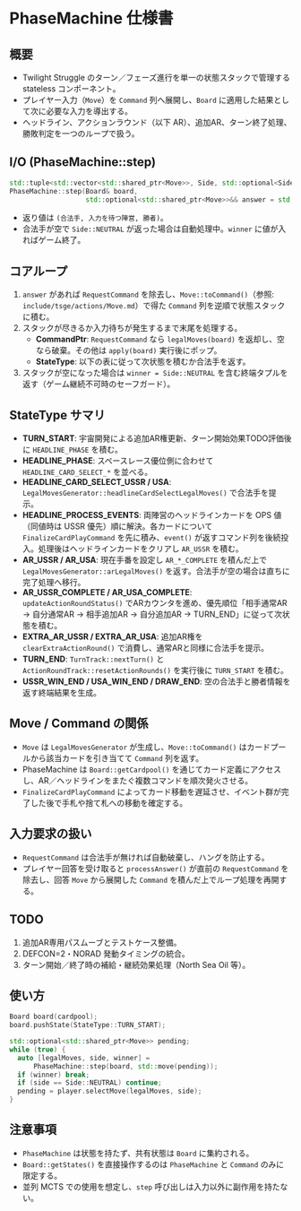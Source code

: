 # PhaseMachine 仕様書

## 概要

- Twilight Struggle のターン／フェーズ進行を単一の状態スタックで管理する stateless コンポーネント。
- プレイヤー入力（`Move`）を `Command` 列へ展開し、`Board` に適用した結果として次に必要な入力を導出する。
- ヘッドライン、アクションラウンド（以下 AR）、追加AR、ターン終了処理、勝敗判定を一つのループで扱う。

## I/O (PhaseMachine::step)

```cpp
std::tuple<std::vector<std::shared_ptr<Move>>, Side, std::optional<Side>>
PhaseMachine::step(Board& board,
                   std::optional<std::shared_ptr<Move>>&& answer = std::nullopt);
```

- 返り値は `(合法手, 入力を待つ陣営, 勝者)`。
- 合法手が空で `Side::NEUTRAL` が返った場合は自動処理中。`winner` に値が入ればゲーム終了。

## コアループ

1. `answer` があれば `RequestCommand` を除去し、`Move::toCommand()`（参照: `include/tsge/actions/Move.md`）で得た `Command` 列を逆順で状態スタックに積む。
2. スタックが尽きるか入力待ちが発生するまで末尾を処理する。
   - **CommandPtr**: `RequestCommand` なら `legalMoves(board)` を返却し、空なら破棄。その他は `apply(board)` 実行後にポップ。
   - **StateType**: 以下の表に従って次状態を積むか合法手を返す。
3. スタックが空になった場合は `winner = Side::NEUTRAL` を含む終端タプルを返す（ゲーム継続不可時のセーフガード）。

## StateType サマリ

- **TURN_START**: 宇宙開発による追加AR権更新、ターン開始効果TODO評価後に `HEADLINE_PHASE` を積む。
- **HEADLINE_PHASE**: スペースレース優位側に合わせて `HEADLINE_CARD_SELECT_*` を並べる。
- **HEADLINE_CARD_SELECT_USSR / USA**: `LegalMovesGenerator::headlineCardSelectLegalMoves()` で合法手を提示。
- **HEADLINE_PROCESS_EVENTS**: 両陣営のヘッドラインカードを OPS 値（同値時は USSR 優先）順に解決。各カードについて `FinalizeCardPlayCommand` を先に積み、`event()` が返すコマンド列を後続投入。処理後はヘッドラインカードをクリアし `AR_USSR` を積む。
- **AR_USSR / AR_USA**: 現在手番を設定し `AR_*_COMPLETE` を積んだ上で `LegalMovesGenerator::arLegalMoves()` を返す。合法手が空の場合は直ちに完了処理へ移行。
- **AR_USSR_COMPLETE / AR_USA_COMPLETE**: `updateActionRoundStatus()` でARカウンタを進め、優先順位「相手通常AR → 自分通常AR → 相手追加AR → 自分追加AR → TURN_END」に従って次状態を積む。
- **EXTRA_AR_USSR / EXTRA_AR_USA**: 追加AR権を `clearExtraActionRound()` で消費し、通常ARと同様に合法手を提示。
- **TURN_END**: `TurnTrack::nextTurn()` と `ActionRoundTrack::resetActionRounds()` を実行後に `TURN_START` を積む。
- **USSR_WIN_END / USA_WIN_END / DRAW_END**: 空の合法手と勝者情報を返す終端結果を生成。

## Move / Command の関係

- `Move` は `LegalMovesGenerator` が生成し、`Move::toCommand()` はカードプールから該当カードを引き当てて `Command` 列を返す。
- PhaseMachine は `Board::getCardpool()` を通じてカード定義にアクセスし、AR／ヘッドラインをまたぐ複数コマンドを順次発火させる。
- `FinalizeCardPlayCommand` によってカード移動を遅延させ、イベント群が完了した後で手札や捨て札への移動を確定する。

## 入力要求の扱い

- `RequestCommand` は合法手が無ければ自動破棄し、ハングを防止する。
- プレイヤー回答を受け取ると `processAnswer()` が直前の `RequestCommand` を除去し、回答 `Move` から展開した `Command` を積んだ上でループ処理を再開する。

## TODO

1. 追加AR専用パスムーブとテストケース整備。
2. DEFCON=2・NORAD 発動タイミングの統合。
3. ターン開始／終了時の補給・継続効果処理（North Sea Oil 等）。

## 使い方

```cpp
Board board(cardpool);
board.pushState(StateType::TURN_START);

std::optional<std::shared_ptr<Move>> pending;
while (true) {
  auto [legalMoves, side, winner] =
      PhaseMachine::step(board, std::move(pending));
  if (winner) break;
  if (side == Side::NEUTRAL) continue;
  pending = player.selectMove(legalMoves, side);
}
```

## 注意事項

- `PhaseMachine` は状態を持たず、共有状態は `Board` に集約される。
- `Board::getStates()` を直接操作するのは `PhaseMachine` と `Command` のみに限定する。
- 並列 MCTS での使用を想定し、`step` 呼び出しは入力以外に副作用を持たない。
